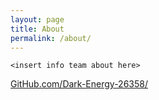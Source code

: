 ```yaml
---
layout: page
title: About
permalink: /about/
---
```


`<insert info team about here>`

[GitHub.com/Dark-Energy-26358/](https://github.com/Dark-Energy-26358)

